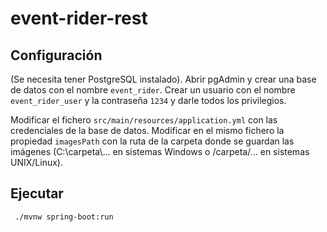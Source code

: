 # event-rider-rest

## Configuración
(Se necesita tener PostgreSQL instalado). Abrir pgAdmin y crear una base de datos con el nombre `event_rider`.
Crear un usuario con el nombre `event_rider_user` y la contraseña `1234` y darle todos los privilegios.

Modificar el fichero `src/main/resources/application.yml` con las credenciales de la base de datos. Modificar
en el mismo fichero
la propiedad `imagesPath` con la ruta de la carpeta donde se guardan las imágenes (C:\\carpeta\\... en sistemas
Windows o /carpeta/... en sistemas UNIX/Linux).

## Ejecutar

```
 ./mvnw spring-boot:run
```
